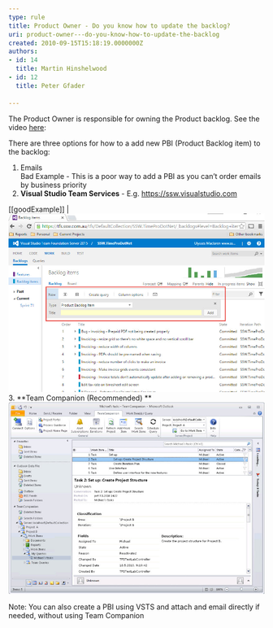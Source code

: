 ```yaml
---
type: rule
title: Product Owner - Do you know how to update the backlog?
uri: product-owner---do-you-know-how-to-update-the-backlog
created: 2010-09-15T15:18:19.0000000Z
authors:
- id: 14
  title: Martin Hinshelwood
- id: 12
  title: Peter Gfader

---
```


The Product Owner is responsible for owning the Product backlog. See the video [here](/_layouts/15/FIXUPREDIRECT.ASPX?WebId=3dfc0e07-e23a-4cbb-aac2-e778b71166a2&TermSetId=07da3ddf-0924-4cd2-a6d4-a4809ae20160&TermId=a91de77d-a8dd-40be-b61a-bd6305e7183f):

There are three options for how to a add new PBI (Product Backlog item) to the backlog:

1. Emails <br>      Bad Example - This is a poor way to add a PBI as you can’t order emails by business priority
2. **Visual Studio Team Services** - E.g. https://ssw.visualstudio.com 

[[goodExample]]
| ![VSTS allows you to enter an item into the backlog, in any priority order](RulesScrumUpdateBacklogGood.jpg "image")
3. **Team Companion (Recommended)
**
![Team Companion lets you convert an email to a PBI, giving you the best of both worlds](RulesScrumUpdateBacklogBest.jpg)



Note: You can also create a PBI using VSTS and attach and email directly if needed, without using Team Companion
